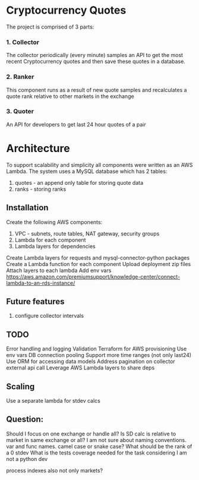 # Cryptocurrency Quotes

The project is comprised of 3 parts:

### 1. Collector
The collector periodically (every minute) samples an API to get the most recent Cryptocurrency quotes and then save these quotes in a database.

### 2. Ranker
This component runs as a result of new quote samples and recalculates a quote rank relative to other markets in the exchange

### 3. Quoter
An API for developers to get last 24 hour quotes of a pair

# Architecture
To support scalability and simplicity all components were written as an AWS Lambda.
The system uses a MySQL database which has 2 tables:
1. quotes - an append only table for storing quote data
2. ranks - storing ranks

## Installation
Create the following AWS components:
1. VPC - subnets, route tables, NAT gateway, security groups
2. Lambda for each component
3. Lambda layers for dependencies


Create Lambda layers for requests and mysql-connector-python packages
Create a Lambda function for each component
Upload deployment zip files
Attach layers to each lambda
Add env vars 
https://aws.amazon.com/premiumsupport/knowledge-center/connect-lambda-to-an-rds-instance/



## Future features
1. configure collector intervals
## TODO
Error handling and logging
Validation
Terraform for AWS provisioning
Use env vars
DB connection pooling
Support more time ranges (not only last24)
Use ORM for accessing data models
Address pagination on collector external api call
Leverage AWS Lambda layers to share deps

## Scaling
Use a separate lambda for stdev calcs 

## Question:
Should I focus on one exchange or handle all?
Is SD calc is relative to market in same exchange or all?
I am not sure about naming conventions. var and func names. camel case or snake case?
What should be the rank of a 0 stdev
What is the tests coverage needed for the task considering I am not a python dev

process indexes also not only markets?
